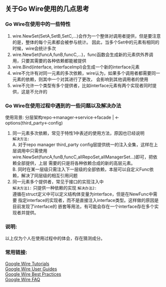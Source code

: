 ## 关于Go Wire使用的几点思考
### Go Wire在使用中的一些特性
1. wire.NewSet(SetA,SetB,SetC,...)会作为一个整体对调用者提供，但是要注意的是，整体的每个元素都会被参与统计。
   因此，当多个Set中的元素有相同的时候，wire会统计多次
2. wire.NewSet(funcA,funB,funcC,...)，func函数会生成新的元素供外界调用，只要其需要的各种依赖都能被提供
3. wire.Bind(interface, interfaceImpl)会生成一个新的interface元素
4. wire不允许有对同一元素的多次依赖，wire认为，如果多个调用者都需要同一元素的依赖，则其中一个对其进行了更改，
   会影响到其他调用者的使用
5. wire不允许一个类型有多个提供者，比如interface元素有两个实现者同时提供，这是不允许的

### Go Wire在使用过程中遇到的一些问题以及解决办法
使用背景: 分层架构repo->manager->service->facade | <-options(third_party<-config)
1. 同一元素多次依赖，常见于特性1中表述的使用方法，原因也已经说明  
`解决方法:`  
A. 对于repo manager third_party config层提供统一的注入全集，这样在上层调用中只需使用
wire.NewSet(funcA,funB,funcC,allRepoSet,allManagerSet...)即可，把依赖全部提供，上层
需要的只是将各种依赖合成的新的高层元素。  
B. 同时在某一层级只需注入下一层级的全部依赖，本层可以自定义Func依赖，解决了同层级的相互引用问题
2. 同一元素多个提供者，常见于接口的实现注入中  
`解决方法1:`
只提供一种依赖的实现
`解决办法2:`  
遵循在struct定义中可以定义结构体变量为interface，但是在NewFunc中需要
指定interface的实现者，而不是直接注入interface类型。这样做的原因是目前发现了interface的
嵌套等用法，有可能会存在一个interface存在多个实现者并提供。

### 说明:
以上仅为个人在使用过程中的体会，存在猜测成分。

### 常用链接:
[Google Wire Tutorials](https://github.com/google/wire/blob/master/_tutorial/README.md)  
[Google Wire User Guides](https://github.com/google/wire/blob/master/docs/guide.md)  
[Google Wire Best Practices](https://github.com/google/wire/blob/master/docs/best-practices.md)  
[Google Wire FAQ](https://github.com/google/wire/blob/master/docs/faq.md)